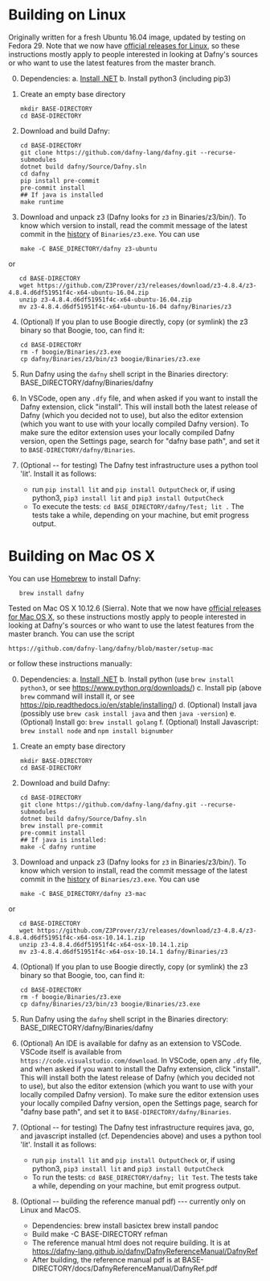 Building on Linux
=================

Originally written for a fresh Ubuntu 16.04 image, updated by testing on Fedora 29. Note that we now have [official releases for Linux](https://github.com/dafny-lang/dafny/releases),
so these instructions mostly apply to people interested in looking at Dafny's sources or who want to use the latest features from the master branch.

0. Dependencies:
  a. [Install .NET](https://dotnet.microsoft.com/download)
  b. Install python3 (including pip3)

1. Create an empty base directory

       mkdir BASE-DIRECTORY
       cd BASE-DIRECTORY

2. Download and build Dafny:

       cd BASE-DIRECTORY
       git clone https://github.com/dafny-lang/dafny.git --recurse-submodules
       dotnet build dafny/Source/Dafny.sln
       cd dafny
       pip install pre-commit
       pre-commit install
       ## If java is installed
       make runtime

3. Download and unpack z3 (Dafny looks for `z3` in Binaries/z3/bin/). To know which version to install, read the commit message of the latest commit in the [history](https://github.com/dafny-lang/dafny/commits/master/Binaries/z3.exe) of `Binaries/z3.exe`. You can use

       make -C BASE_DIRECTORY/dafny z3-ubuntu

or

       cd BASE-DIRECTORY
       wget https://github.com/Z3Prover/z3/releases/download/z3-4.8.4/z3-4.8.4.d6df51951f4c-x64-ubuntu-16.04.zip
       unzip z3-4.8.4.d6df51951f4c-x64-ubuntu-16.04.zip
       mv z3-4.8.4.d6df51951f4c-x64-ubuntu-16.04 dafny/Binaries/z3

4. (Optional) If you plan to use Boogie directly, copy (or symlink) the z3 binary so that Boogie, too, can find it:

       cd BASE-DIRECTORY
       rm -f boogie/Binaries/z3.exe
       cp dafny/Binaries/z3/bin/z3 boogie/Binaries/z3.exe

5. Run Dafny using the `dafny` shell script in the Binaries directory:
       BASE_DIRECTORY/dafny/Binaries/dafny

6. In VSCode, open any `.dfy` file, and when asked if you want to install the Dafny extension, click "install". This will install both the latest release of Dafny (which you decided not to use), but also the editor extension (which you want to use with your locally compiled Dafny version). To make sure the editor extension uses your locally compiled Dafny version, open the Settings page, search for "dafny base path", and set it to `BASE-DIRECTORY/dafny/Binaries`.

7. (Optional -- for testing) The Dafny test infrastructure uses a python tool 'lit'. Install it as follows:
   * run `pip install lit` and `pip install OutputCheck` or, if using python3, `pip3 install lit` and `pip3 install OutputCheck`
   * To execute the tests: `cd BASE_DIRECTORY/dafny/Test; lit .`
The tests take a while, depending on your machine, but emit progress output.

Building on Mac OS X
====================

You can use [Homebrew](https://brew.sh) to install Dafny:

       brew install dafny

Tested on Mac OS X 10.12.6 (Sierra).  Note that we now have
[official releases for Mac OS X](https://github.com/dafny-lang/dafny/releases),
so these instructions mostly apply to people interested in looking at
Dafny's sources or who want to use the latest features from the master branch.
You can use the script

   `https://github.com/dafny-lang/dafny/blob/master/setup-mac`

or follow these instructions manually:

0. Dependencies:
  a. [Install .NET](https://dotnet.microsoft.com/download)
  b. Install python (use `brew install python3`, or see https://www.python.org/downloads/)
  c. Install pip (above `brew` command will install it, or see https://pip.readthedocs.io/en/stable/installing/)
  d. (Optional) Install java (possibly use `brew cask install java` and then `java -version`)
  e. (Optional) Install go:  `brew install golang`
  f. (Optional) Install Javascript: `brew install node` and `npm install bignumber`

1. Create an empty base directory

       mkdir BASE-DIRECTORY
       cd BASE-DIRECTORY

2. Download and build Dafny:

       cd BASE-DIRECTORY
       git clone https://github.com/dafny-lang/dafny.git --recurse-submodules
       dotnet build dafny/Source/Dafny.sln
       brew install pre-commit
       pre-commit install
       ## If java is installed:
       make -C dafny runtime

3. Download and unpack z3 (Dafny looks for `z3` in Binaries/z3/bin/). To know which version to install, read the commit message of the latest commit in the [history](https://github.com/dafny-lang/dafny/commits/master/Binaries/z3.exe) of `Binaries/z3.exe`. You can use

       make -C BASE_DIRECTORY/dafny z3-mac

or

       cd BASE-DIRECTORY
       wget https://github.com/Z3Prover/z3/releases/download/z3-4.8.4/z3-4.8.4.d6df51951f4c-x64-osx-10.14.1.zip
       unzip z3-4.8.4.d6df51951f4c-x64-osx-10.14.1.zip
       mv z3-4.8.4.d6df51951f4c-x64-osx-10.14.1 dafny/Binaries/z3

4. (Optional) If you plan to use Boogie directly, copy (or symlink) the z3 binary so that Boogie, too, can find it:

       cd BASE-DIRECTORY
       rm -f boogie/Binaries/z3.exe
       cp dafny/Binaries/z3/bin/z3 boogie/Binaries/z3.exe

5. Run Dafny using the `dafny` shell script in the Binaries directory:
       BASE_DIRECTORY/dafny/Binaries/dafny

6. (Optional) An IDE is available for dafny as an extension to VSCode.
VSCode itself is available from `https://code.visualstudio.com/download`.
In VSCode, open any `.dfy` file, and when asked if you want to install the Dafny extension, click "install". This will install both the latest release of Dafny (which you decided not to use), but also the editor extension (which you want to use with your locally compiled Dafny version). To make sure the editor extension uses your locally compiled Dafny version, open the Settings page, search for "dafny base path", and set it to `BASE-DIRECTORY/dafny/Binaries`.

7. (Optional -- for testing) The Dafny test infrastructure requires java, go, and javascript installed (cf. Dependencies above) and uses a python tool 'lit'. Install it as follows:
   * run `pip install lit` and `pip install OutputCheck` or, if using python3, `pip3 install lit` and `pip3 install OutputCheck`
   * To run the tests: `cd BASE_DIRECTORY/dafny; lit Test`. The tests take a while, depending on your machine, but emit progress output.

8. (Optional -- building the reference manual pdf) --- currently only on Linux and MacOS.
   * Dependencies:
        brew install basictex
        brew install pandoc
   * Build
	make -C BASE-DIRECTORY refman
   * The reference manual html does not require building. It is at
	https://dafny-lang.github.io/dafny/DafnyReferenceManual/DafnyRef
   * After building, the reference manual pdf is at
        BASE-DIRECTORY/docs/DafnyReferenceManual/DafnyRef.pdf
